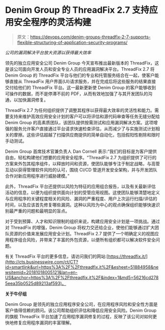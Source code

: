# Denim Group 的 ThreadFix 2.7 支持应用安全程序的灵活构建

> 原文：<https://devops.com/denim-groups-threadfix-2-7-supports-flexible-structuring-of-application-security-programs/>

*公司的漏洞解决平台放大资源以获得最大效率*

领先的独立应用安全公司 Denim Group 今天宣布推出最新版本的 ThreadFix，这是该公司面向开发人员和安全专业人员的应用漏洞解决平台。ThreadFix 2.7 将 Denim Group 的 ThreadFix 平台与他们的专业和托管服务结合在一起，使客户能够直接从 ThreadFix 用户界面(UI)请求服务，并在完成后将这些服务的结果直接交付给他们的 ThreadFix 平台。这一最新更新使 Denim Group 的客户能够收到可操作的数据，而不是停滞不前的 PDF，从而有效地加强了与其开发团队的沟通，以加快漏洞修复。

ThreadFix 2.7 为任何组织提供了调整其程序以获得最大效率的灵活性和能力。需要支持来维护高效应用安全计划的客户可以将评估和源代码审查等任务无缝分配给 Denim Group 的高素质团队，该团队提供按需测试和应用漏洞解决方案。这项增强的服务允许客户直接通过平台请求快速检查评估，从而减少了与实施测试计划相关的摩擦。这些评估超越了扫描供应商提供的简单自动化，包括假阳性剔除和限时手动测试。

Denim Group 首席技术官兼负责人 Dan Cornell 表示:“我们的目标是为客户提供自由，轻松构建他们想要的应用安全程序。“ThreadFix 2.7 为组织提供了可行的方案来外包其程序组件，以释放时间和资源，使团队能够专注于制定战略，与高管互动以获得管理软件风险的认可，围绕 CI/CD 管道开发安全架构，并与开发团队合作对新应用程序进行威胁建模。”

此外，ThreadFix 平台还提供以风险为特征的应用组合报告，以及有关最新评估活动的信息，以便为组织提供面向计划的受管应用视图。这使团队能够清楚地定义与应用程序的关键程度相关的风险、漏洞的严重程度、用户上次运行扫描/评估的时间，以及应该首先修复哪些漏洞。这种以风险为中心的观点确保组织能够快速识别最严重的问题和最明显的盲点。

对于受到预算、人才和知识限制的组织来说，构建应用安全计划是一项挑战。通过对 ThreadFix 的增强，Denim Group 将权力交还给企业，使他们能够通过扩大团队资源的价值来发展应用安全计划。ThreadFix 2.7 提供了一个明确定义的视图应用程序组合风险，并带来了丰富的外包资源，以便所有组织都可以解决软件安全问题。

有关 ThreadFix 平台的更多信息，请访问我们的网站:[https://threadfix.it/](http://cts.businesswire.com/ct/CT?id=smartlink&url=https%3A%2F%2Fthreadfix.it%2F&esheet=51884958&newsitemid=20181018005121&lan=en-US&anchor=https%3A%2F%2Fthreadfix.it%2F&index=1&md5=56216cd2785eea35b0525d89213af593)。

**关于牛仔组**

Denim Group 是领先的独立应用程序安全公司，在应用程序风险和安全性方面是客户值得信赖的顾问。该公司帮助组织评估和降低应用安全风险。Denim Group 的旗舰 ThreadFix 平台加速了应用程序漏洞修复的过程，反映了该公司对如何更快地修复应用程序漏洞的丰富理解。